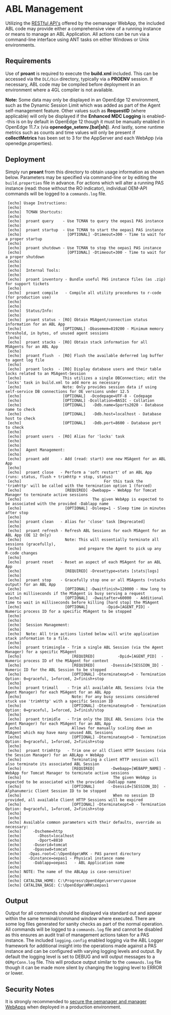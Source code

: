 # ABL Management #

Utilizing the [RESTful API's](https://docs.progress.com/bundle/pas-for-openedge-reference/page/REST-API-Reference-for-oemanager.war.html) offered by the oemanager WebApp, the included ABL code may provide either a comprehensive view of a running instance or means to manage an ABL Application. All actions can be run via a command-line interface using ANT tasks on either Windows or Unix environments.

## Requirements ##

Use of **proant** is required to execute the **build.xml** included. This can be accessed via the `DLC/bin` directory, typically via a **PROENV** session. If necessary, ABL code may be compiled before deployment in an environment where a 4GL compiler is not available.

**Note:** Some data may only be displayed in an OpenEdge 12 environment, such as the Dynamic Session Limit which was added as part of the Agent self-management feature. Other values such as **RequestID** (where applicable) will only be displayed if the **Enhanced MDC Logging** is enabled--this is on by default in OpenEdge 12 though it must be manually enabled in OpenEdge 11.7.x (via **openedge_setenv.[bat|sh]**). And lastly, some runtime metrics such as counts and time values will only be present if **collectMetrics** has been set to 3 for the AppServer and each WebApp (via openedge.properties).

## Deployment ##

Simply run **proant** from this directory to obtain usage information as shown below. Parameters may be specified via command-line or by editing the `build.properties` file in advance. For actions which will alter a running PAS instance (read: those without the RO indicator), individual OEM-API commands will be logged to a `commands.log` file.

     [echo] Usage Instructions:
     [echo]
     [echo]  TCMAN Shortcuts:
     [echo]
     [echo]  proant query    - Use TCMAN to query the oepas1 PAS instance
     [echo]
     [echo]  proant startup  - Use TCMAN to start the oepas1 PAS instance
     [echo]                    [OPTIONAL] -Dtimeout=300 - Time to wait for a proper startup
     [echo]
     [echo]  proant shutdown - Use TCMAN to stop the oepas1 PAS instance
     [echo]                    [OPTIONAL] -Dtimeout=300 - Time to wait for a proper shutdown
     [echo]
     [echo]
     [echo]  Internal Tools:
     [echo]
     [echo]  proant inventory - Bundle useful PAS instance files (as .zip) for support tickets
     [echo]
     [echo]  proant compile   - Compile all utility procedures to r-code (for production use)
     [echo]
     [echo]
     [echo]  Status/Info:
     [echo]
     [echo]  proant status - [RO] Obtain MSAgent/connection status information for an ABL App
     [echo]                  [OPTIONAL] -Dbasemem=819200 - Minimum memory threshold, in bytes, of unused agent sessions
     [echo]
     [echo]  proant stacks - [RO] Obtain stack information for all MSAgents for an ABL App
     [echo]
     [echo]  proant flush  - [RO] Flush the available deferred log buffer to agent log file
     [echo]
     [echo]  proant locks  - [RO] Display database users and their table locks related to an MSAgent-Session
     [echo]                  This utilizes a single DBConnection; edit the 'locks' task in build.xml to add more as necessary
     [echo]                  Note: Only provides session data if using self-service DB connections for OE versions under 12.5
     [echo]                  [OPTIONAL]  -Dcodepage=UTF-8 - Codepage
     [echo]                  [OPTIONAL] -Dcollation=BASIC - Collation
     [echo]                  [OPTIONAL]   -Ddb.name=Sports2020 - Database name to check
     [echo]                  [OPTIONAL]   -Ddb.host=localhost - Database host to check
     [echo]                  [OPTIONAL]   -Ddb.port=8600 - Database port to check
     [echo]
     [echo]  proant users  - [RO] Alias for 'locks' task
     [echo]
     [echo]
     [echo]  Agent Management:
     [echo]
     [echo]  proant add     - Add (read: start) one new MSAgent for an ABL App
     [echo]
     [echo]  proant close   - Perform a 'soft restart' of an ABL App (runs: status, flush + trimhttp + stop, status)
     [echo]                                    For this task the 'trimhttp' will be called with the termination option 1 (forced)
     [echo]                   [REQUIRED] -Dwebapp= - WebApp for Tomcat Manager to terminate active sessions
     [echo]                               The given WebApp is expected to be associated with the provided -Dablapp name
     [echo]                   [OPTIONAL] -Dsleep=1 - Sleep time in minutes after stop
     [echo]
     [echo]  proant clean   - Alias for 'close' task [Deprecated]
     [echo]
     [echo]  proant refresh - Refresh ABL Sessions for each MSAgent for an ABL App (OE 12 Only)
     [echo]                   Note: This will essentially terminate all sessions (gracefully),
     [echo]                         and prepare the Agent to pick up any R-code changes
     [echo]
     [echo]  proant reset   - Reset an aspect of each MSAgent for an ABL App
     [echo]                   [REQUIRED] -Dresettype=stats [stats|logs]
     [echo]
     [echo]  proant stop    - Gracefully stop one or all MSAgents (+stacks output) for an ABL App
     [echo]                   [OPTIONAL] -Dwaitfinish=120000 - How long to wait in milliseconds if the MSAgent is busy serving a request
     [echo]                   [OPTIONAL]  -Dwaitafter=60000  - Additional time to wait in milliseconds before killing [hard stop] the MSAgent
     [echo]                   [OPTIONAL]        -Dpid=[AGENT_PID] - Numeric process ID for a specific MSAgent to be stopped
     [echo]
     [echo]
     [echo]  Session Management:
     [echo]
     [echo]  Note: All trim actions listed below will write application stack information to a file.
     [echo]
     [echo]  proant trimsingle - Trim a single ABL Session (via the Agent Manager) for a specific MSAgent
     [echo]                      [REQUIRED]          -Dpid=[AGENT_PID]  - Numeric process ID of the MSAgent for context
     [echo]                      [REQUIRED]       -Dsessid=[SESSION_ID] - Numeric ID for the ABL Session to be stopped
     [echo]                      [OPTIONAL] -Dterminateopt=0 - Termination Option: 0=graceful, 1=forced, 2=finish+stop
     [echo]
     [echo]  proant trimall    - Trim all available ABL Sessions (via the Agent Manager) for each MSAgent for an ABL App
     [echo]                      Note: For any busy sessions considered stuck use 'trimhttp' with a specific Session ID
     [echo]                      [OPTIONAL] -Dterminateopt=0 - Termination Option: 0=graceful, 1=forced, 2=finish/stop
     [echo]
     [echo]  proant trimidle   - Trim only the IDLE ABL Sessions (via the Agent Manager) for each MSAgent for an ABL App
     [echo]                      Allows for manually scaling down an MSAgent which may have many unused ABL Sessions
     [echo]                      [OPTIONAL] -Dterminateopt=0 - Termination Option: 0=graceful, 1=forced, 2=finish+stop
     [echo]
     [echo]  proant trimhttp   - Trim one or all Client HTTP Sessions (via the Session Manager) for an ABLApp + WebApp
     [echo]                      Terminating a client HTTP session will also terminate its associated ABL Session
     [echo]                      [REQUIRED]       -Dwebapp=[WEBAPP_NAME] - WebApp for Tomcat Manager to terminate active sessions
     [echo]                                        The given WebApp is expected to be associated with the provided -Dablapp name
     [echo]                      [OPTIONAL]       -Dsessid=[SESSION_ID]  - Alphanumeric Client Session ID to be stopped
     [echo]                                        When no session ID provided, all available Client HTTP Sessions will be expired
     [echo]                      [OPTIONAL] -Dterminateopt=0 - Termination Option: 0=graceful, 1=forced, 2=finish+stop
     [echo]
     [echo]
     [echo] Available common parameters with their defaults, override as necessary:
     [echo]     -Dscheme=http
     [echo]       -Dhost=localhost
     [echo]       -Dport=8810
     [echo]     -Duserid=tomcat
     [echo]     -Dpasswd=tomcat
     [echo]   -Dpas.root=C:\OpenEdge\WRK - PAS parent directory
     [echo]   -Dinstance=oepas1 - Physical instance name
     [echo]     -Dablapp=oepas1   - ABL Application name
     [echo]
     [echo] NOTE: The name of the ABLApp is case-sensitive!
     [echo]
     [echo] CATALINA_HOME: C:\Progress\OpenEdge\servers\pasoe
     [echo] CATALINA_BASE: C:\OpenEdge\WRK\oepas1

## Output ##

Output for all commands should be displayed via standard out and appear within the same terminal/command window where executed. There are some log files generated for sanity checks as part of the normal operation. All commands will be logged to a `commands.log` file and cannot be disabled as this ensures an audit trail of management actions taken for a PAS instance. The included `logging.config` enabled logging via the ABL Logger framework for additional insight into the operations made against a PAS instance and can be configured with varying logging levels and output. By default the logging level is set to DEBUG and will output messages to a `OEMgrConn.log` file. This will produce output similar to the `commands.log` file though it can be made more silent by changing the logging level to ERROR or lower.

## Security Notes ##

It is strongly recommended to [secure the oemanager and manager WebApps](https://docs.progress.com/bundle/openedge-security-and-auditing/page/Secure-the-Tomcat-Manager-and-OpenEdge-Manager-web-applications.html) when deployed in a production environment.